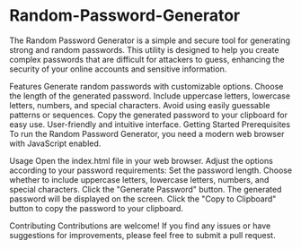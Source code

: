 # Random-Password-Generator

The Random Password Generator is a simple and secure tool for generating strong and random passwords. This utility is designed to help you create complex passwords that are difficult for attackers to guess, enhancing the security of your online accounts and sensitive information.

Features
Generate random passwords with customizable options.
Choose the length of the generated password.
Include uppercase letters, lowercase letters, numbers, and special characters.
Avoid using easily guessable patterns or sequences.
Copy the generated password to your clipboard for easy use.
User-friendly and intuitive interface.
Getting Started
Prerequisites
To run the Random Password Generator, you need a modern web browser with JavaScript enabled.

Usage
Open the index.html file in your web browser.
Adjust the options according to your password requirements:
Set the password length.
Choose whether to include uppercase letters, lowercase letters, numbers, and special characters.
Click the "Generate Password" button.
The generated password will be displayed on the screen.
Click the "Copy to Clipboard" button to copy the password to your clipboard.

Contributing
Contributions are welcome! If you find any issues or have suggestions for improvements, please feel free to submit a pull request.
